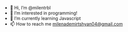 - 👋 Hi, I’m @milentrbl
- 👀 I’m interested in programming!
- 🌱 I’m currently learning Javascript
- 📫 How to reach me milenademirtshyan04@gmail.com

<!---
milentrbl/milentrbl is a ✨ special ✨ repository because its `README.md` (this file) appears on your GitHub profile.
You can click the Preview link to take a look at your changes.
--->
